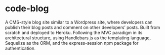 # code-blog
A CMS-style blog site similar to a Wordpress site, where developers can publish their blog posts and comment on other developers’ posts. Built from scratch and deployed to Heroku. Following the MVC paradigm in its architectural structure, using Handlebars.js as the templating language, Sequelize as the ORM, and the express-session npm package for authentication.
